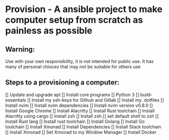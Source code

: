 # Provision - A ansible project to make computer setup from scratch as painless as possible

## Warning:

Use with your own responsibility, it is not intended for public use. It has many of personal chioces that may not be suitable for others use

## Steps to a provisioning a computer:

[] Update and upgrade apt
[] Install core programs
   [] Python 3
   [] build-essentials
[] Install my ssh-keys for Github and Gitlab
[] Install my .dotfiles
[] Install nvim
   [] Install nvim dependencies
   [] Install nvim version v0.8.0
[] Install Google Chrome
[] Install Alacritty
   [] Install Rust toolchain
   [] Install Alacritty using cargo
[] Install zsh
   [] Install zsh
   [] set default shell to zsh
[] Install Rust lang
   [] Install rust toolchain
[] Install Golang
   [] Install Go toolchain
[] Install Xmonad
   [] Install Dependencies
   [] Install Stack toolchain
   [] Install Xmonad
   [] Set Xmonad to my Window Manager
[] Install Docker

